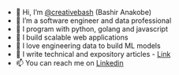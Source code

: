 - 👋 Hi, I’m [@creativebash](https://github.com/creativebash) (Bashir Anakobe)
- 👀 I’m a software engineer and data professional
- 🌱 I program with python, golang and javascript
- 🚀 I build scalable web applications
- 💞️ I love engineering data to build ML models
- 💞️ I write technical and expository articles - [Link](https://medium.com/@anakobe)
- 📫 You can reach me on [Linkedin](https://www.linkedin.com/in/anakobe/)

<!---
creativebash/creativebash is a ✨ special ✨ repository because its `README.md` (this file) appears on your GitHub profile.
You can click the Preview link to take a look at your changes.
--->
